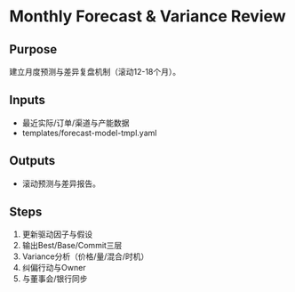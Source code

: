 # Monthly Forecast & Variance Review

## Purpose

建立月度预测与差异复盘机制（滚动12-18个月）。

## Inputs

- 最近实际/订单/渠道与产能数据
- templates/forecast-model-tmpl.yaml

## Outputs

- 滚动预测与差异报告。

## Steps

1. 更新驱动因子与假设
2. 输出Best/Base/Commit三层
3. Variance分析（价格/量/混合/时机）
4. 纠偏行动与Owner
5. 与董事会/银行同步

